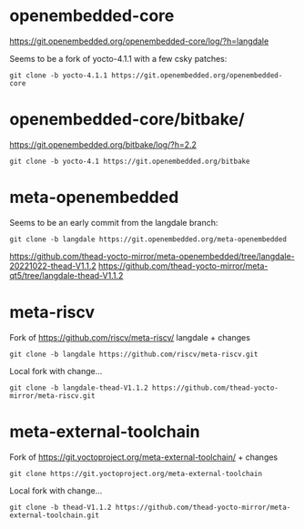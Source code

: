 # openembedded-core

https://git.openembedded.org/openembedded-core/log/?h=langdale

Seems to be a fork of yocto-4.1.1 with a few csky patches:

```
git clone -b yocto-4.1.1 https://git.openembedded.org/openembedded-core
```

# openembedded-core/bitbake/

https://git.openembedded.org/bitbake/log/?h=2.2

```
git clone -b yocto-4.1 https://git.openembedded.org/bitbake
```

# meta-openembedded

Seems to be an early commit from the langdale branch:

```
git clone -b langdale https://git.openembedded.org/meta-openembedded
```

https://github.com/thead-yocto-mirror/meta-openembedded/tree/langdale-20221022-thead-V1.1.2
https://github.com/thead-yocto-mirror/meta-qt5/tree/langdale-thead-V1.1.2

# meta-riscv

Fork of https://github.com/riscv/meta-riscv/ langdale + changes

```
git clone -b langdale https://github.com/riscv/meta-riscv.git
```

Local fork with change...

```
git clone -b langdale-thead-V1.1.2 https://github.com/thead-yocto-mirror/meta-riscv.git
```

# meta-external-toolchain

Fork of https://git.yoctoproject.org/meta-external-toolchain/ + changes

```
git clone https://git.yoctoproject.org/meta-external-toolchain
```

Local fork with change...

```
git clone -b thead-V1.1.2 https://github.com/thead-yocto-mirror/meta-external-toolchain.git
```

